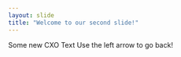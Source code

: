 ```yaml
---
layout: slide
title: "Welcome to our second slide!"
---
```

Some new CXO Text
Use the left arrow to go back!
